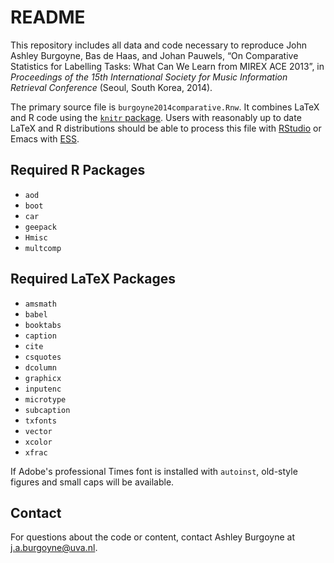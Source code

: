 # README #

This repository includes all data and code necessary to reproduce John Ashley Burgoyne, Bas de Haas, and Johan Pauwels, “On Comparative Statistics for Labelling Tasks: What Can We Learn from MIREX ACE 2013”, in *Proceedings of the 15th International Society for Music Information Retrieval Conference* (Seoul, South Korea, 2014).

The primary source file is `burgoyne2014comparative.Rnw`. It combines LaTeX and R code using the [`knitr` package](http://yihui.name/knitr/). Users with reasonably up to date LaTeX and R distributions should be able to process this file with [RStudio](http://rstudio.com) or Emacs with [ESS](http://ess.r-project.org).

## Required R Packages ##

* `aod`
* `boot`
* `car`
* `geepack`
* `Hmisc`
* `multcomp`

## Required LaTeX Packages ##

* `amsmath`
* `babel`
* `booktabs`
* `caption`
* `cite`
* `csquotes`
* `dcolumn`
* `graphicx`
* `inputenc`
* `microtype`
* `subcaption`
* `txfonts` 
* `vector`
* `xcolor`
* `xfrac`

If Adobe's professional Times font is installed with `autoinst`, old-style figures and small caps will be available.

## Contact ##

For questions about the code or content, contact Ashley Burgoyne at [j.a.burgoyne@uva.nl](mailto:j.a.burgoyne@uva.nl).

